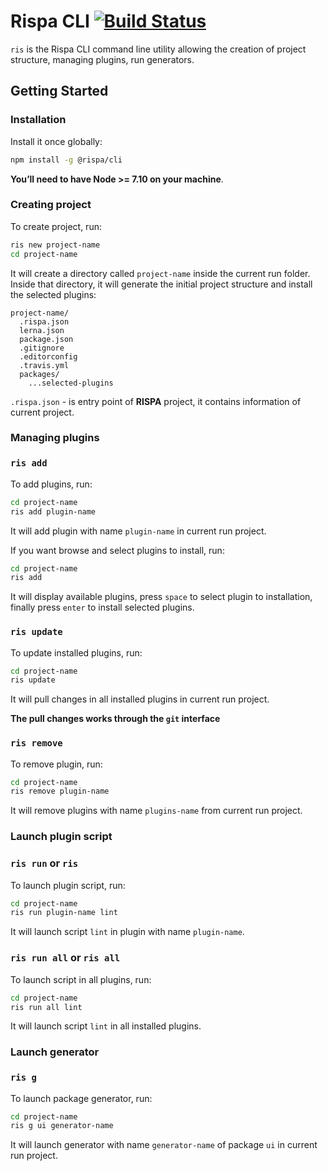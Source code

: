 # Rispa CLI [![Build Status](https://api.travis-ci.org/rispa-io/rispa-cli.svg?branch=master)](https://travis-ci.org/rispa-io/rispa-cli)

`ris` is the Rispa CLI command line utility allowing the creation of project structure, managing plugins, run generators.

## Getting Started

### Installation

Install it once globally:
```sh
npm install -g @rispa/cli
```

**You’ll need to have Node >= 7.10 on your machine**.

### Creating project

To create project, run:

```sh
ris new project-name
cd project-name
```

It will create a directory called `project-name` inside the current run folder.<br>
Inside that directory, it will generate the initial project structure and install the selected plugins:

```
project-name/
  .rispa.json
  lerna.json
  package.json
  .gitignore
  .editorconfig
  .travis.yml
  packages/
    ...selected-plugins
```

`.rispa.json` - is entry point of **RISPA** project, it contains information of current project.

### Managing plugins

### `ris add`

To add plugins, run:
```sh
cd project-name
ris add plugin-name
```

It will add plugin with name `plugin-name` in current run project.

If you want browse and select plugins to install, run:

```sh
cd project-name
ris add
```

It will display available plugins, press `space` to select plugin to installation, finally press `enter` to install selected plugins.

### `ris update`

To update installed plugins, run:

```sh
cd project-name
ris update
```

It will pull changes in all installed plugins in current run project.

**The pull changes works through the `git` interface**

### `ris remove`

To remove plugin, run:

```sh
cd project-name
ris remove plugin-name
```

It will remove plugins with name `plugins-name` from current run project.

### Launch plugin script
### `ris run` or `ris`

To launch plugin script, run:

```sh
cd project-name
ris run plugin-name lint
```

It will launch script `lint` in plugin with name `plugin-name`.

### `ris run all` or `ris all`

To launch script in all plugins, run:

```sh
cd project-name
ris run all lint
```

It will launch script `lint` in all installed plugins.

### Launch generator
### `ris g`

To launch package generator, run:

```sh
cd project-name
ris g ui generator-name
```

It will launch generator with name `generator-name` of package `ui` in current run project.

<!--## Philosophy
* **Modularity:** Logical separation into modules.<br/>
Horizontal scalability within the project.

* **Plugin Infrastructure:** Easy management of necessary capabilities.<br/>
Simple upgrade project modules.-->
